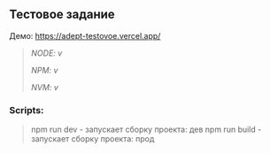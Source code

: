## Тестовое задание
Демо: https://adept-testovoe.vercel.app/

> *NODE: v*
>
> *NPM: v*
>
> *NVM: v*

### Scripts:
> npm run dev - запускает сборку проекта: дев
> npm run build - запускает сборку проекта: прод
